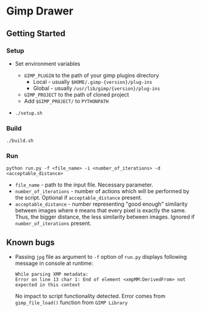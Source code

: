 # Gimp Drawer

## Getting Started

### Setup

* Set environment variables 
    * ```GIMP_PLUGIN``` to the path of your gimp plugins directory
        * Local - usually `````$HOME/.gimp-{version}/plug-ins`````
        * Global - usually `````/usr/lib/gimp/{version}/plug-ins`````
    * ```GIMP_PROJECT``` to the path of cloned project
    *  Add ```$GIMP_PROJECT/``` to ```PYTHONPATH```
 
* ```./setup.sh```

### Build

```
./build.sh
```

### Run

```
python run.py -f <file_name> -i <number_of_iterations> -d <acceptable_distance>
```
* ```file_name``` - path to the input file. Necessary parameter.
* ```number_of_iterations``` - number of actions which will be performed by the script. 
    Optional if ```acceptable_distance``` present. 
* ```acceptable_distance``` - number representing "good enough" similarity between images where ```0``` means that every 
    pixel is exactly the same. Thus, the bigger distance, the less similarity between images. 
    Ignored if ```number_of_iterations``` present.
    
## Known bugs

*   Passing ```jpg``` file as argument to ```-f``` option of ```run.py``` displays following message in console at runtime:
    ```
    While parsing XMP metadata:
    Error on line 13 char 1: End of element <xmpMM:DerivedFrom> not expected in this context
    ```
    No impact to script functionality detected. Error comes from ```gimp_file_load()``` function from ```GIMP Library```